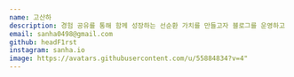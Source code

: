 ```yaml
---
name: 고산하
description: 경험 공유를 통해 함께 성장하는 선순환 가치를 만들고자 블로그를 운영하고 있습니다.
email: sanha0498@gmail.com
github: headF1rst
instagram: sanha.io
image: https://avatars.githubusercontent.com/u/55884834?v=4"
---
```

